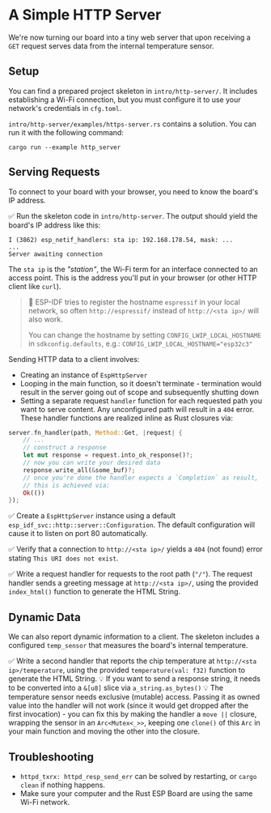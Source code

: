 # A Simple HTTP Server

We're now turning our board into a tiny web server that upon receiving a `GET` request serves data from the internal temperature sensor.

## Setup

You can find a prepared project skeleton in `intro/http-server/`. It includes establishing a Wi-Fi connection, but you must configure it to use your network's credentials in `cfg.toml`.

`intro/http-server/examples/https-server.rs` contains a solution. You can run it with the following command:

```console
cargo run --example http_server
```

## Serving Requests

To connect to your board with your browser, you need to know the board's IP address.


✅ Run the skeleton code in `intro/http-server`. The output should yield the board's IP address like this:

```console
I (3862) esp_netif_handlers: sta ip: 192.168.178.54, mask: ...
...
Server awaiting connection
```

The `sta ip` is the _"station"_, the Wi-Fi term for an interface connected to an access point. This is the address you'll put in your browser (or other HTTP client like `curl`).

> 🔎 ESP-IDF tries to register the hostname `espressif` in your local network, so often `http://espressif/` instead of `http://<sta ip>/` will also work.
>
> You can change the hostname by setting `CONFIG_LWIP_LOCAL_HOSTNAME` in `sdkconfig.defaults`, e.g.: `CONFIG_LWIP_LOCAL_HOSTNAME="esp32c3"`

Sending HTTP data to a client involves:
- Creating an instance of `EspHttpServer`
- Looping in the main function, so it doesn't terminate - termination would result in the server going out of scope and subsequently shutting down
- Setting a separate request `handler` function for each requested path you want to serve content. Any unconfigured path will result in a `404` error. These handler functions are realized inline as Rust closures via:

```rust
server.fn_handler(path, Method::Get, |request| {
    // ...
    // construct a response
    let mut response = request.into_ok_response()?;
    // now you can write your desired data
    response.write_all(&some_buf)?;
    // once you're done the handler expects a `Completion` as result,
    // this is achieved via:
    Ok(())
});

```


✅ Create a `EspHttpServer` instance using a default `esp_idf_svc::http::server::Configuration`. The default configuration will cause it to listen on port 80 automatically.

✅ Verify that a connection to `http://<sta ip>/` yields a `404` (not found) error stating `This URI does not exist`.

✅ Write a request handler for requests to the root path (`"/"`). The request handler sends a greeting message at `http://<sta ip>/`, using the provided `index_html()` function to generate the HTML String.

## Dynamic Data

We can also report dynamic information to a client. The skeleton includes a configured `temp_sensor` that measures the board's internal temperature.

✅ Write a second handler that reports the chip temperature at `http://<sta ip>/temperature`, using the provided `temperature(val: f32)` function to generate the HTML String.
💡 If you want to send a response string, it needs to be converted into a `&[u8]` slice via `a_string.as_bytes()`
💡 The temperature sensor needs exclusive (mutable) access. Passing it as owned value into the handler will not work (since it would get dropped after the first invocation) - you can fix this by making the handler a `move ||` closure, wrapping the sensor in an `Arc<Mutex<_>>`, keeping one `clone()` of this `Arc` in your main function and moving the other into the closure.

## Troubleshooting

- `httpd_txrx: httpd_resp_send_err` can be solved by restarting, or `cargo clean` if nothing happens.
- Make sure your computer and the Rust ESP Board are using the same Wi-Fi network.
